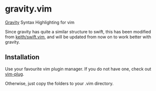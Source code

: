 # gravity.vim
[Gravity](https://github.com/marcobambini/gravity)
Syntax Highlighting for vim

Since gravity has quite a similar structure to swift, this has been modified
from
[keith/swift.vim](https://github.com/keith/swift.vim), and will be updated from
now on to work better with gravity.


## Installation

Use your favourite vim plugin manager. If you do not have one, check out
[vim-plug](https://github.com/junegunn/vim-plug).

Otherwise, just copy the folders to your .vim directory.
